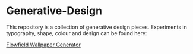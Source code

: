 Generative-Design
=================

This repository is a collection of generative design pieces. Experiments in typography, shape, colour and design can be found here:

[Flowfield Wallpaper Generator](FlowfieldWallpaper/BookCover_Origin)
